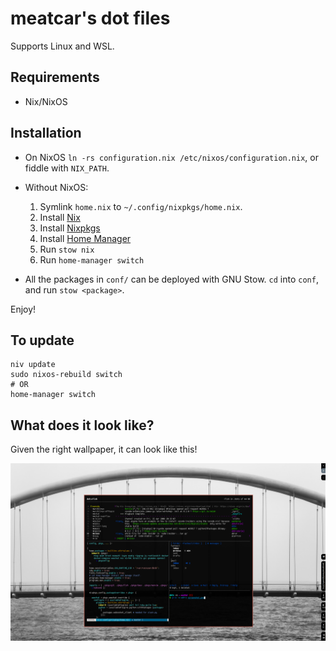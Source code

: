 # meatcar's dot files

Supports Linux and WSL.

## Requirements

- Nix/NixOS

## Installation

- On NixOS `ln -rs configuration.nix /etc/nixos/configuration.nix`, or fiddle with `NIX_PATH`.

- Without NixOS:

    1. Symlink `home.nix` to `~/.config/nixpkgs/home.nix`.
    1. Install [Nix](https://nixos.org/nix/download.html)
    1. Install [Nixpkgs](https://nixos.org/nixpkgs/download.html)
    1. Install [Home Manager](https://github.com/rycee/home-manager)
    1. Run `stow nix`
    1. Run `home-manager switch`

- All the packages in `conf/` can be deployed with GNU Stow. `cd` into `conf`, and run `stow <package>`.

Enjoy!

## To update

```
niv update
sudo nixos-rebuild switch
# OR
home-manager switch
```

## What does it look like?

Given the right wallpaper, it can look like this!

![](screenshot.png)
